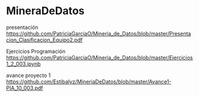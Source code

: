 # MineraDeDatos
presentación
https://github.com/PatriciaGarciaO/Mineria_de_Datos/blob/master/Presentacion_Clasificacion_Equipo2.pdf

Ejercicios Programación
https://github.com/PatriciaGarciaO/Mineria_de_Datos/blob/master/Ejercicios1_2_003.ipynb

avance proyecto 1
https://github.com/Estibalyz/MineriaDeDatos/blob/master/Avance1-PIA_10_003.pdf
